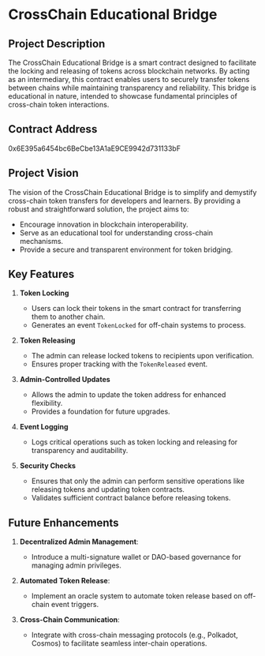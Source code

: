 # CrossChain Educational Bridge

## Project Description
The CrossChain Educational Bridge is a smart contract designed to facilitate the locking and releasing of tokens across blockchain networks. By acting as an intermediary, this contract enables users to securely transfer tokens between chains while maintaining transparency and reliability. This bridge is educational in nature, intended to showcase fundamental principles of cross-chain token interactions.

## Contract Address
0x6E395a6454bc6BeCbe13A1aE9CE9942d731133bF

## Project Vision
The vision of the CrossChain Educational Bridge is to simplify and demystify cross-chain token transfers for developers and learners. By providing a robust and straightforward solution, the project aims to:

- Encourage innovation in blockchain interoperability.
- Serve as an educational tool for understanding cross-chain mechanisms.
- Provide a secure and transparent environment for token bridging.

## Key Features

1. **Token Locking**
   - Users can lock their tokens in the smart contract for transferring them to another chain.
   - Generates an event `TokenLocked` for off-chain systems to process.

2. **Token Releasing**
   - The admin can release locked tokens to recipients upon verification.
   - Ensures proper tracking with the `TokenReleased` event.

3. **Admin-Controlled Updates**
   - Allows the admin to update the token address for enhanced flexibility.
   - Provides a foundation for future upgrades.

4. **Event Logging**
   - Logs critical operations such as token locking and releasing for transparency and auditability.

5. **Security Checks**
   - Ensures that only the admin can perform sensitive operations like releasing tokens and updating token contracts.
   - Validates sufficient contract balance before releasing tokens.

## Future Enhancements
1. **Decentralized Admin Management**:
   - Introduce a multi-signature wallet or DAO-based governance for managing admin privileges.

2. **Automated Token Release**:
   - Implement an oracle system to automate token release based on off-chain event triggers.

3. **Cross-Chain Communication**:
   - Integrate with cross-chain messaging protocols (e.g., Polkadot, Cosmos) to facilitate seamless inter-chain operations.


